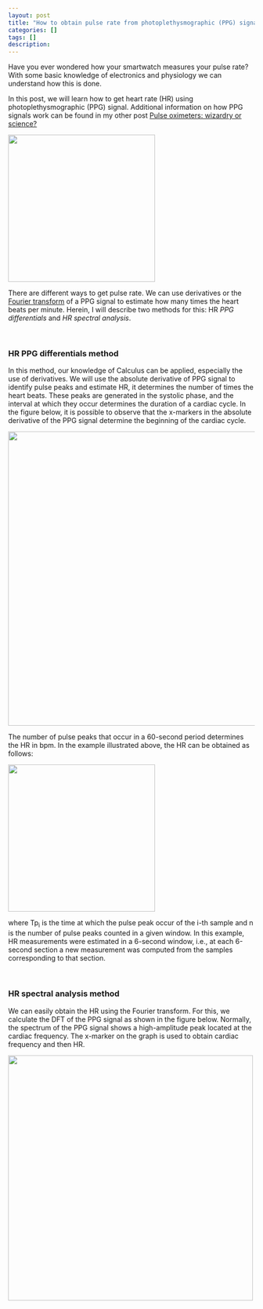 ```yaml
---
layout: post
title: "How to obtain pulse rate from photoplethysmographic (PPG) signal?"
categories: []
tags: []
description:
---
```


Have you ever wondered how your smartwatch measures your pulse rate? With some basic knowledge of electronics and physiology we can understand how this is done.

In this post, we will learn how to get heart rate (HR) using photoplethysmographic (PPG) signal. Additional information on how PPG signals work can be found in my other post [Pulse oximeters: wizardry or science?](https://ccaique-lima.github.io/webpage/2022/03/05/pulse-oximeter/)

<img src="https://raw.githubusercontent.com/ccaique-lima/webpage/gh-pages/assets/wearing_smartwatch.jpg" width="300px" height="auto">

There are different ways to get pulse rate. We can use derivatives or the [Fourier transform](https://en.wikipedia.org/wiki/Fourier_transform) of a PPG signal to estimate how many times the heart beats per minute. Herein, I will describe two methods for this: HR _PPG differentials_ and _HR spectral analysis_.

<br>

### HR PPG differentials method

In this method, our knowledge of Calculus can be applied, especially the use of derivatives. We will use the absolute derivative of PPG signal to identify pulse peaks and estimate HR, it determines the number of times the heart beats. These peaks are generated in the systolic phase, and the interval at which they occur determines the duration of a cardiac cycle. In the figure below, it is possible to observe that the x-markers in the absolute derivative of the PPG signal determine the beginning of the cardiac cycle.

<img src="https://raw.githubusercontent.com/ccaique-lima/webpage/gh-pages/assets/ppg_hr_diff.jpg" width="600px" height="auto">

The number of pulse peaks that occur in a 60-second period determines the HR in bpm. In the example illustrated above, the HR can be obtained as follows:

<img src="https://raw.githubusercontent.com/ccaique-lima/webpage/gh-pages/assets/hr_ppg_diff_equation.png" width="300px" height="auto">

where Tp<sub>i</sub> is the time at which the pulse peak occur of the i-th sample and n is the number of pulse peaks counted in a given window. In this example, HR measurements were estimated in a 6-second window, i.e., at each 6-second section a new measurement was computed from the samples corresponding to that section.

<br>

### HR spectral analysis method

We can easily obtain the HR using the Fourier transform. For this, we calculate the DFT of the PPG signal as shown in the figure below. Normally, the spectrum of the PPG signal shows a high-amplitude peak located at the cardiac frequency. The x-marker on the graph is used to obtain cardiac frequency and then HR.

<img src="https://raw.githubusercontent.com/ccaique-lima/webpage/gh-pages/assets/ppg_hr_spec.jpg" width="500px" height="auto">



<br>

<!-- ### References

ALIAN, A. A.; SHELLEY, K. H. Photoplethysmography. _Best Practice & Research Clinical Anaesthesiology_, v. 28, n. 4, p. 395–406, 4 2014.

Chacon, P.J., Pu, L., da Costa, T.H., Shin, Y.H., Ghomian,T., Shamkhalichenar, H., Wu, H.C., Irving, B.A., andChoi, J.W. A wearable pulse oximeter with wireless  communication and motion artifact tailoring for continuous use. _IEEE Transactions on Biomedical Engineering_, 66(6), 1505–1513, 2019.

Johns Hopkins Medicine. [Vital Signs (Body Temperature, Pulse Rate, Respiration Rate, Blood Pressure)](https://www.hopkinsmedicine.org/health/conditions-and-diseases/vital-signs-body-temperature-pulse-rate-respiration-rate-blood-pressure).

World Health Organization. [Pulse oximetry training manual](https://www.who.int/patientsafety/safesurgery/pulse_oximetry/who_ps_pulse_oxymetry_training_manual_en.pdf), 2011. -->




